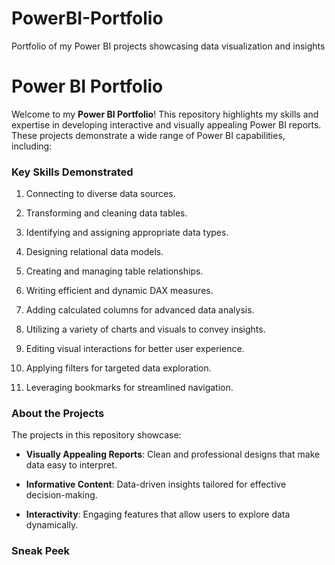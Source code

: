 # PowerBI-Portfolio 

Portfolio of my Power BI projects showcasing data visualization and insights 

# **Power BI Portfolio** 

  

Welcome to my **Power BI Portfolio**! This repository highlights my skills and expertise in developing interactive and visually appealing Power BI reports. These projects demonstrate a wide range of Power BI capabilities, including: 

  

### **Key Skills Demonstrated** 

1. Connecting to diverse data sources. 

2. Transforming and cleaning data tables. 

3. Identifying and assigning appropriate data types. 

4. Designing relational data models. 

5. Creating and managing table relationships. 

6. Writing efficient and dynamic DAX measures. 

7. Adding calculated columns for advanced data analysis. 

8. Utilizing a variety of charts and visuals to convey insights. 

9. Editing visual interactions for better user experience. 

10. Applying filters for targeted data exploration. 

11. Leveraging bookmarks for streamlined navigation. 

  

### **About the Projects** 

The projects in this repository showcase: 

- **Visually Appealing Reports**: Clean and professional designs that make data easy to interpret. 

- **Informative Content**: Data-driven insights tailored for effective decision-making. 

- **Interactivity**: Engaging features that allow users to explore data dynamically. 

  

### **Sneak Peek** 

 
